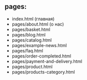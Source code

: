 ## pages:

* index.html (главная)
* pages/about.html (о нас)
* pages/basket.html
* pages/blog.html
* pages/catalog.html
* pages/example-news.html
* pages/faq.html
* pages/order-completed.html
* pages/payment-and-delivery.html
* pages/product.html
* pages/products-category.html
